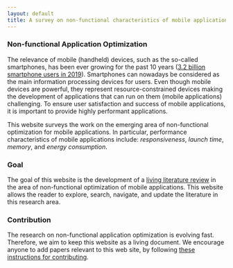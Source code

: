 ```yaml
---
layout: default
title: A survey on non-functional characteristics of mobile applications
---
```


### Non-functional Application Optimization

The relevance of mobile (handheld) devices, such as the so-called smartphones,
has been ever growing for the past 10 years
([3.2 billion smartphone users in 2019](https://www.statista.com/statistics/330695/number-of-smartphone-users-worldwide/)).
Smartphones can nowadays be considered as the main information processing devices for users.
Even though mobile devices are powerful,
they represent resource-constrained devices making the development of applications
that can run on them (mobile applications) challenging.
To ensure user satisfaction and success of mobile applications,
it is important to provide highly performant applications.

This website surveys the work on the emerging area of non-functional optimization for mobile applications.
In particular, performance characteristics of mobile applications include:
_responsiveness_, _launch time_, _memory_, and _energy consumption_.

### Goal

The goal of this website is the development of a [living literature review](https://en.wikipedia.org/wiki/Living_review)
in the area of non-functional optimization of mobile applications.
This website allows the reader to explore, search, navigate, and update the literature
in this research area.

### Contribution

The research on non-functional application optimization is evolving fast.
Therefore, we aim to keep this website as a living document.
We encourage anyone to add papers relevant to this web site,
by following [these instructions for contributing](https://solar.cs.ucl.ac.uk/appoptimization.github.io/contribution.html).

